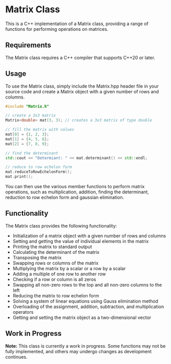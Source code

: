 # Matrix Class

This is a C++ implementation of a Matrix class, providing a range of functions for performing operations on matrices.


## Requirements

The Matrix class requires a C++ compiler that supports C++20 or later.

## Usage

To use the Matrix class, simply include the Matrix.hpp header file in your source code and create a Matrix object with a given number of rows and columns.

```cpp
#include "Matrix.h"

// create a 3x3 matrix
Matrix<double> mat(3, 3); // creates a 3x3 matrix of type double

// fill the matrix with values
mat[0] = {1, 2, 3};
mat[1] = {4, 5, 6};
mat[2] = {7, 8, 9};

// find the determinant
std::cout << "Determiant: " << mat.determinant() << std::endl;

// reduce to row echelon form
mat.reduceToRowEchelonForm();
mat.print();
```

You can then use the various member functions to perform matrix operations, such as multiplication, addition, finding the determinant, reduction to row echelon form and gaussian elimination.



## Functionality

The Matrix class provides the following functionality:

 - Initialization of a matrix object with a given number of rows and columns
 - Setting and getting the value of individual elements in the matrix
 - Printing the matrix to standard output
 - Calculating the determinant of the matrix
 - Transposing the matrix
 - Swapping rows or columns of the matrix
 - Multiplying the matrix by a scalar or a row by a scalar
 - Adding a multiple of one row to another row
 - Checking if a row or column is all zeros
 - Swapping all non-zero rows to the top and all non-zero columns to the left
 - Reducing the matrix to row echelon form
 - Solving a system of linear equations using Gauss elimination method
 - Overloading of the assignment, addition, subtraction, and multiplication operators
 - Getting and setting the matrix object as a two-dimensional vector


## Work in Progress

**Note:** This class is currently a work in progress. Some functions may not be fully implemented, and others may undergo changes as development continues.
